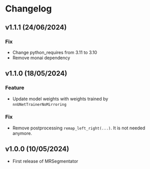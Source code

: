 # Changelog

<!--next-version-placeholder-->

## v1.1.1 (24/06/2024)

### Fix

- Change python_requires from 3.11 to 3.10
- Remove monai dependency


## v1.1.0 (18/05/2024)

### Feature

- Update model weights with weights trained by `nnUNetTrainerNoMirroring`

### Fix

- Remove postprocessing `remap_left_right(...)`. It is not needed anymore.


## v1.0.0 (10/05/2024)

- First release of MRSegmentator